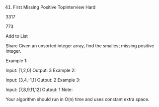 41. First Missing Positive
TopInterview
Hard

3317

773

Add to List

Share
Given an unsorted integer array, find the smallest missing positive integer.

Example 1:

Input: [1,2,0]
Output: 3
Example 2:

Input: [3,4,-1,1]
Output: 2
Example 3:

Input: [7,8,9,11,12]
Output: 1
Note:

Your algorithm should run in O(n) time and uses constant extra space.
